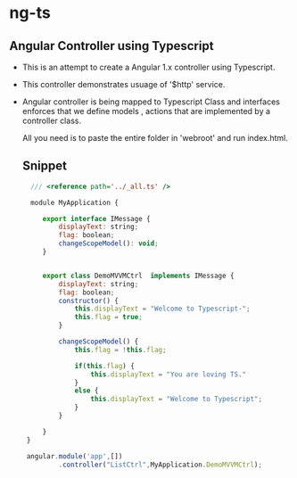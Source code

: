 # ng-ts
Angular Controller using Typescript
---------------
- This is an attempt to create a Angular 1.x controller using Typescript.
- This controller demonstrates usuage of '$http' service.
- Angular controller is being mapped to Typescript Class and interfaces enforces that 
  we define models , actions that are implemented by a controller class.
  
  All you need is to paste the entire folder in 'webroot' and run index.html.
   
   Snippet
   --------
   
   ```javascript
     /// <reference path='../_all.ts' />

     module MyApplication {

        export interface IMessage {
            displayText: string;
            flag: boolean;
            changeScopeModel(): void;
        }


        export class DemoMVVMCtrl  implements IMessage {
            displayText: string;
            flag: boolean;
            constructor() {
                this.displayText = "Welcome to Typescript-";
                this.flag = true; 
            }

            changeScopeModel() {
                this.flag = !this.flag;

                if(this.flag) {
                    this.displayText = "You are loving TS."
                }
                else {
                    this.displayText = "Welcome to Typescript";
                }
            }

        }
    }

    angular.module('app',[])
            .controller("ListCtrl",MyApplication.DemoMVVMCtrl);

  ```
